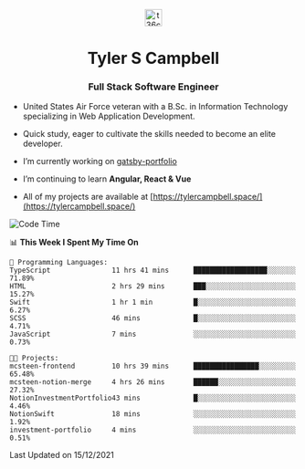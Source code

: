 <p align="center">
<a href="https://www.linkedin.com/in/t36campbell" target="blank"><img align="center" src="https://ik.imagekit.io/t36campbell/Portfolio/linkedin.png.original_m8bbGgPh6.png" alt="t36campbell" height="30" width="30" /></a>
</p>
<h1 align="center">Tyler S Campbell</h1>
<h3 align="center">Full Stack Software Engineer</h3>

* United States Air Force veteran with a B.Sc. in Information Technology specializing in Web Application Development. 

* Quick study, eager to cultivate the skills needed to become an elite developer.

* I’m currently working on [gatsby-portfolio](https://github.com/t36campbell/gatsby-portfolio)

* I’m continuing to learn **Angular, React & Vue**

* All of my projects are available at [https://tylercampbell.space/](https://tylercampbell.space/)

<!--START_SECTION:waka-->
![Code Time](http://img.shields.io/badge/Code%20Time-1%2C280%20hrs%201%20min-blue)

📊 **This Week I Spent My Time On** 

```text
💬 Programming Languages: 
TypeScript               11 hrs 41 mins      ██████████████████░░░░░░░   71.89% 
HTML                     2 hrs 29 mins       ███░░░░░░░░░░░░░░░░░░░░░░   15.27% 
Swift                    1 hr 1 min          █░░░░░░░░░░░░░░░░░░░░░░░░   6.27% 
SCSS                     46 mins             █░░░░░░░░░░░░░░░░░░░░░░░░   4.71% 
JavaScript               7 mins              ░░░░░░░░░░░░░░░░░░░░░░░░░   0.73%

🐱‍💻 Projects: 
mcsteen-frontend         10 hrs 39 mins      ████████████████░░░░░░░░░   65.48% 
mcsteen-notion-merge     4 hrs 26 mins       ██████░░░░░░░░░░░░░░░░░░░   27.32% 
NotionInvestmentPortfolio43 mins             █░░░░░░░░░░░░░░░░░░░░░░░░   4.46% 
NotionSwift              18 mins             ░░░░░░░░░░░░░░░░░░░░░░░░░   1.92% 
investment-portfolio     4 mins              ░░░░░░░░░░░░░░░░░░░░░░░░░   0.51%

```


 Last Updated on 15/12/2021
<!--END_SECTION:waka-->
